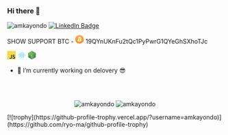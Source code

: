 ### Hi there 👋
<img src="https://komarev.com/ghpvc/?username=amkayondo" alt="amkayondo" /> <a target="_blank"  href="https://www.linkedin.com/in/kayondoedward/"><img src="https://img.shields.io/badge/-@kayondoedward-0077B5?style=flat-square&amp;labelColor=0077B5&amp;logo=LinkedIn&amp;link=https://www.linkedin.com/in/kayondoedward/" alt="LinkedIn Badge"></a>


SHOW SUPPORT BTC - <code><img height="20" src="https://raw.githubusercontent.com/github/explore/80688e429a7d4ef2fca1e82350fe8e3517d3494d/topics/bitcoin/bitcoin.png"></code> 19QYnUKnFu2tQc1PyPwrG1QYeGhSXhoTJc


<code><img height="20" src="https://raw.githubusercontent.com/github/explore/80688e429a7d4ef2fca1e82350fe8e3517d3494d/topics/javascript/javascript.png"></code>
<code><img height="20" src="https://raw.githubusercontent.com/github/explore/80688e429a7d4ef2fca1e82350fe8e3517d3494d/topics/react/react.png"></code>
<code><img height="20" src="https://raw.githubusercontent.com/github/explore/80688e429a7d4ef2fca1e82350fe8e3517d3494d/topics/nodejs/nodejs.png"></code>

- 🔭 I’m currently working on delovery 😎

<br />
<br />
<p align="center">
<img  src="https://github-readme-stats.vercel.app/api?username=amkayondo&show_icons=true&count_private=true&&include_all_commits =true&theme=onedark" alt="amkayondo" />
<img  height="195" src="https://github-readme-stats.vercel.app/api/top-langs/?username=amkayondo&hide=css&theme=nord" alt="amkayondo" />
</p>
[![trophy](https://github-profile-trophy.vercel.app/?username=amkayondo)](https://github.com/ryo-ma/github-profile-trophy)
